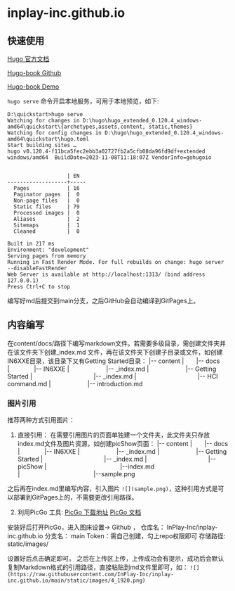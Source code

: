 # inplay-inc.github.io

## 快速使用

[Hugo 官方文档](https://gohugo.io/documentation/) 

[Hugo-book Github](https://github.com/alex-shpak/hugo-book) 

[Hugo-book Demo](https://hugo-book-demo.netlify.app/) 


`hugo serve` 命令开启本地服务，可用于本地预览，如下:
```
D:\quickstart>hugo serve 
Watching for changes in D:\hugo\hugo_extended_0.120.4_windows-amd64\quickstart\{archetypes,assets,content, static,themes}  
Watching for config changes in D:\hugo\hugo_extended_0.120.4_windows-amd64\quickstart\hugo.toml 
Start building sites … 
hugo v0.120.4-f11bca5fec2ebb3a02727fb2a5cfb08da96fd9df+extended windows/amd64  BuildDate=2023-11-08T11:18:07Z VendorInfo=gohugoio 


                   | EN 
-------------------+----- 
  Pages            | 16 
  Paginator pages  |  0 
  Non-page files   |  0 
  Static files     | 79 
  Processed images |  0 
  Aliases          |  2 
  Sitemaps         |  1 
  Cleaned          |  0 

Built in 217 ms 
Environment: "development" 
Serving pages from memory 
Running in Fast Render Mode. For full rebuilds on change: hugo server --disableFastRender 
Web Server is available at http://localhost:1313/ (bind address 127.0.0.1) 
Press Ctrl+C to stop
```
编写好md后提交到main分支，之后GitHub会自动编译到GitPages上。

## 内容编写

在content/docs/路径下编写markdown文件。若需要多级目录，需创建文件夹并在该文件夹下创建_index.md 文件，再在该文件夹下创建子目录或文件，如创建IN6XXE目录，该目录下又有Getting Started目录：
|-- content
|&emsp;&emsp;|-- docs 
|&emsp;&emsp;&emsp;&emsp;|-- IN6XXE 
|&emsp;&emsp;&emsp;&emsp;&emsp;&emsp;|-- _index.md 
|&emsp;&emsp;&emsp;&emsp;&emsp;&emsp;|-- Getting Started 
|&emsp;&emsp;&emsp;&emsp;&emsp;&emsp;&emsp;&emsp;&emsp;&emsp;|-- _index.md 
|&emsp;&emsp;&emsp;&emsp;&emsp;&emsp;&emsp;&emsp;&emsp;&emsp;|-- HCI command.md 
|&emsp;&emsp;&emsp;&emsp;&emsp;&emsp;|-- introduction.md 

### 图片引用

推荐两种方式引用图片：
1. 直接引用：
  在需要引用图片的页面单独建一个文件夹，此文件夹只存放index.md文件及图片资源，如创建picShow页面：
  |-- content
  |&emsp;&emsp;|-- docs
  |&emsp;&emsp;&emsp;&emsp;|-- IN6XXE
  |&emsp;&emsp;&emsp;&emsp;&emsp;&emsp;|-- _index.md 
  |&emsp;&emsp;&emsp;&emsp;&emsp;&emsp;|-- Getting Started
  |&emsp;&emsp;&emsp;&emsp;&emsp;&emsp;&emsp;&emsp;&emsp;&emsp;|-- _index.md
  |&emsp;&emsp;&emsp;&emsp;&emsp;&emsp;&emsp;&emsp;&emsp;&emsp;|-- picShow
  |&emsp;&emsp;&emsp;&emsp;&emsp;&emsp;&emsp;&emsp;&emsp;&emsp;&emsp;&emsp;|--index.md
  |&emsp;&emsp;&emsp;&emsp;&emsp;&emsp;&emsp;&emsp;&emsp;&emsp;&emsp;&emsp;|--sample.png

  之后再在index.md里编写内容，引入图片 `![](sample.png)`，这种引用方式是可以部署到GitPages上的，不需要更改引用路径。

2. 利用PicGo 工具:
  [PicGo 下载地址](https://github.com/Molunerfinn/PicGo/releases/tag/v2.3.1) 
  [PicGo 文档](https://picgo.github.io/PicGo-Doc/zh/guide/#picgo-is-here) 
   
  安装好后打开PicGo，进入图床设置-> Github ， 
  仓库名： InPlay-Inc/inplay-inc.github.io 
  分支名： main 
  Token：需自己创建，勾上repo权限即可 
  存储路径: static/images/ 

  设置好后点击确定即可。 
  之后在上传区上传，上传成功会有提示，成功后会默认复制Markdown格式的引用路径，直接粘贴到md文件里即可，如：
  `![](https://raw.githubusercontent.com/InPlay-Inc/inplay-inc.github.io/main/static/images/4_1920.png)`